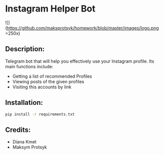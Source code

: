 # Instagram Helper Bot
![](https://github.com/maksprotsyk/homework/blob/master/images/logo.png =250x)

## Description:
Telegram bot that will help you effectively use your Instagram profile.
Its main functions include:
* Getting a list of recommended Profiles
* Viewing posts of the given profiles
* Visiting this accounts by link

## Installation:
```bash
pip install -r requirements.txt
```


## Credits:
* Diana Kmet
* Maksym Protsyk
